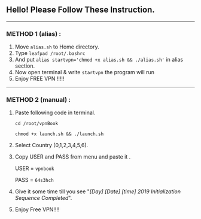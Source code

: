 <h2>Hello! Please Follow These Instruction.</h2>

----------------------------------------------------------------------------------------------

<h3>METHOD 1 (alias) :</h3> 

1. Move ```alias.sh``` to Home directory.
2. Type ```leafpad /root/.bashrc``` 
3. And put ```alias startvpn='chmod +x alias.sh && ./alias.sh'``` in alias section.
4. Now open terminal & write ```startvpn``` the program will run
5. Enjoy FREE VPN !!!!! 

-----------------------------------------------------------------------------------------------

<h3>METHOD 2 (manual) :</h3>

1. Paste following code in terminal.

	```cd /root/vpnBook```	
	
	```chmod +x launch.sh && ./launch.sh```

2. Select Country (0,1,2,3,4,5,6).
3. Copy USER and PASS from menu and paste it .

	USER = ```vpnbook```
	
	PASS = ```64s3hch```
	
5. Give it some time till you see "<i>[Day] [Date] [time] 2019 Initialization Sequence Completed</i>".
6. Enjoy Free VPN!!!!
